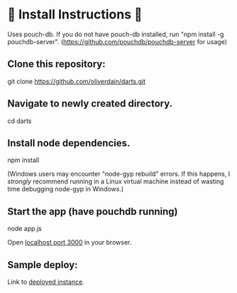 #  :dart: Install Instructions  :dart:

Uses pouch-db. If you do not have pouch-db installed, run "npm install -g pouchdb-server". 
  (https://github.com/pouchdb/pouchdb-server for usage)


## Clone this repository:
  git clone https://github.com/oliverdain/darts.git

## Navigate to newly created directory.
 
cd darts

## Install node dependencies.

npm install

(Windows users may encounter "node-gyp rebuild" errors. If this happens, I *strongly* recommend running in a Linux virtual machine instead of wasting time debugging node-gyp in Windows.)

## Start the app (have pouchdb running) 
node app.js

Open [localhost port 3000](http://localhost:3000) in your browser.

## Sample deploy:
Link to [deployed instance](https://dartleague-waltdakind.c9users.io/).


